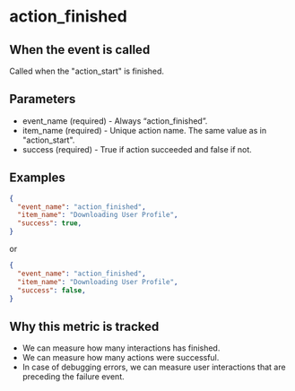 # action_finished

## When the event is called

Called when the "action_start" is finished.

## Parameters

- event_name (required) - Always “action_finished”.
- item_name (required) - Unique action name. The same value as in "action_start".
- success (required) - True if action succeeded and false if not.

## Examples

```json
{
  "event_name": "action_finished",
  "item_name": "Downloading User Profile",
  "success": true,
}
```

or

```json
{
  "event_name": "action_finished",
  "item_name": "Downloading User Profile",
  "success": false,
}
```

## Why this metric is tracked

- We can measure how many interactions has finished.
- We can measure how many actions were successful.
- In case of debugging errors, we can measure user interactions that are preceding the failure event.
